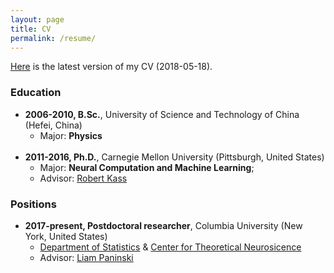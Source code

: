 ```yaml
---
layout: page
title: CV
permalink: /resume/
---
```

[Here](/data/cv.pdf) is the latest version of my CV (2018-05-18). 

### Education

* **2006-2010, B.Sc.**, University of Science and Technology of China (Hefei, China)
  * Major: **Physics**
<br><br>
* **2011-2016, Ph.D.**, Carnegie Mellon University (Pittsburgh, United States)
  * Major: **Neural Computation and Machine Learning**; 
  * Advisor: [Robert Kass](http://www.stat.cmu.edu/~kass)

### Positions

* **2017-present, Postdoctoral researcher**, Columbia University (New York, United States)
	* [Department of Statistics](http://stat.columbia.edu/) & [Center for Theoretical Neurosicence](https://ctn.zuckermaninstitute.columbia.edu/)
	* Advisor: [Liam Paninski](http://www.stat.columbia.edu/~liam/)


